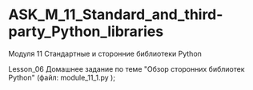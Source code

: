 # ASK_M_11_Standard_and_third-party_Python_libraries
Модуля 11 Стандартные и сторонние библиотеки Python

Lesson_06 Домашнее задание по теме "Обзор сторонних библиотек Python" (файл: module_11_1.py );

